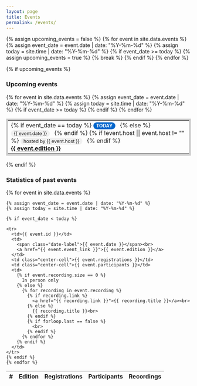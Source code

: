 ```yaml
---
layout: page
title: Events
permalink: /events/
---
```


<style>
  .date-label {
    display: inline-block;
    padding: 2px 8px;
    margin-right: 8px;
    background-color: #f0f0f0;
    border-radius: 12px;
    font-size: 0.8em;
  }
  .center-cell {
    text-align: center; /* Center align text horizontally */
    vertical-align: middle; /* Center align text vertically */
  }
  .today-event {
    background-color: #e6f3ff;
    border-left: 4px solid #0066cc;
    padding: 10px;
    margin: 5px 0;
  }
  .today-label {
    display: inline-block;
    padding: 2px 8px;
    margin-right: 8px;
    background-color: #0066cc;
    color: white;
    border-radius: 12px;
    font-size: 0.8em;
    font-weight: bold;
  }
  .host-label {
    display: inline-block;
    padding: 2px 8px;
    margin-right: 8px;
    background-color: #f0f0f0;
    border-radius: 12px;
    font-size: 0.8em;
  }
</style>

{% assign upcoming_events = false %}
{% for event in site.data.events %}
  {% assign event_date = event.date | date: "%Y-%m-%d" %}
  {% assign today = site.time | date: "%Y-%m-%d" %}
  {% if event_date >= today %}
    {% assign upcoming_events = true %}
    {% break %}
  {% endif %}
{% endfor %}

{% if upcoming_events %}
### Upcoming events
<table width="100%" style="border: 5px solid #ccc; border-collapse: collapse;">
  {% for event in site.data.events %}
    {% assign event_date = event.date | date: "%Y-%m-%d" %}
    {% assign today = site.time | date: "%Y-%m-%d" %}
    {% if event_date >= today %}
      <tr {% if event_date == today %}class="today-event"{% endif %}>
        <td>
          {% if event_date == today %}
            <span class="today-label">TODAY</span>
          {% else %}
            <span class="date-label">{{ event.date }}</span>
          {% endif %}
          {% if !event.host || event.host != "" %}
            <span class="host-label">hosted by {{ event.host }}</span>
          {% endif %}
          <br>
          <strong><a href="{{ event.event_link }}">{{ event.edition }}</a></strong>
        </td>
      </tr>
    {% endif %}
  {% endfor %}
</table>
{% endif %}


### Statistics of past events

<table>
  <thead>
    <tr>
      <th>#</th>
      <th>Edition</th>
      <th>Registrations</th>
      <th>Participants</th>
      <th>Recordings</th>
    </tr>
  </thead>
  <tbody>
    {% for event in site.data.events %}
      
    {% assign event_date = event.date | date: "%Y-%m-%d" %}
    {% assign today = site.time | date: "%Y-%m-%d" %}
  
    {% if event_date < today %}

    <tr>
      <td>{{ event.id }}</td>
      <td>
        <span class="date-label">{{ event.date }}</span><br>
        <a href="{{ event.event_link }}">{{ event.edition }}</a>
      </td>
      <td class="center-cell">{{ event.registrations }}</td>
      <td class="center-cell">{{ event.participants }}</td>
      <td>
        {% if event.recording.size == 0 %}
          In person only
        {% else %}
          {% for recording in event.recording %}
            {% if recording.link %}
              <a href="{{ recording.link }}">{{ recording.title }}</a><br>
            {% else %}
              {{ recording.title }}<br>
            {% endif %}
            {% if forloop.last == false %}
              <br>
            {% endif %}
          {% endfor %}
        {% endif %}
      </td>
    </tr>
    {% endif %}
    {% endfor %}
  </tbody>
</table>
